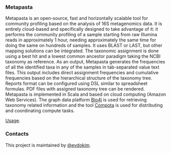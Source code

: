 ### Metapasta
Metapasta is an open-source, fast and horizontally scalable tool for community profiling based on the analysis of 16S metagenomics data. It is entirely cloud-based and specifically designed to take advantage of it: it performs the community profiling of a sample starting from raw Illumina reads in approximately 1 hour, needing approximately the same time for doing the same on hundreds of samples. It uses BLAST or LAST, but other mapping solutions can be integrated. The taxonomic assignment is done using a best hit and a lowest common ancestor paradigm taking the NCBI taxonomy as reference. As an output, Metapasta generates the frequencies of all the identified taxa in any of the samples in tab-separated value text files. This output includes direct assignment frequencies and cumulative frequencies based on the hierarchical structure of the taxonomy tree. Reports format can be configured using DSL similar to spreadsheet formulas. PDF files with assigned taxonomy tree can be rendered.
Metapasta is implemented in Scala and based on cloud computing (Amazon Web Services). The graph data platform [Bio4j](www.bio4j.com) is used for retrieving taxonomy related information and the tool [Compota](http://ohnosequences.com/compota) is used for distributing and coordinating compute tasks.

[Usage](https://github.com/ohnosequences/metapasta/blob/master/doc/usage.md).

### Contacts

This project is maintained by [@evdokim](https://github.com/evdokim).
